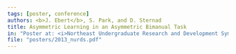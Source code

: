 ```yaml
---
tags: [poster, conference]
authors: <b>J. Ebert</b>, S. Park, and D. Sternad
title: Asymmetric Learning in an Asymmetric Bimanual Task
in: "Poster at: <i>Northeast Undergraduate Research and Development Symposium, Biddeford, ME, March 2–3, 2013</i>"
file: "posters/2013_nurds.pdf"
---
```

